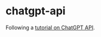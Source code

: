 # chatgpt-api

Following a [tutorial on ChatGPT API](https://www.youtube.com/watch?v=LX_DXLlaymg&ab_channel=AdrianTwarog).
